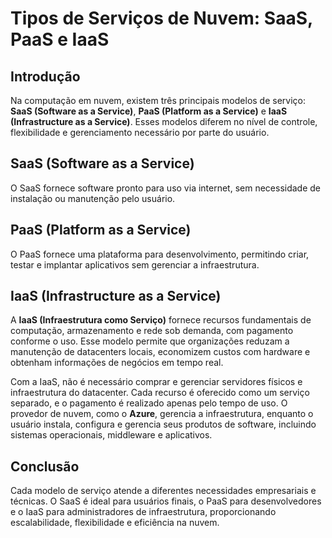 # Tipos de Serviços de Nuvem: SaaS, PaaS e IaaS

## **Introdução**
Na computação em nuvem, existem três principais modelos de serviço: **SaaS (Software as a Service)**, **PaaS (Platform as a Service)** e **IaaS (Infrastructure as a Service)**. Esses modelos diferem no nível de controle, flexibilidade e gerenciamento necessário por parte do usuário.

## **SaaS (Software as a Service)**
O SaaS fornece software pronto para uso via internet, sem necessidade de instalação ou manutenção pelo usuário.


## **PaaS (Platform as a Service)**
O PaaS fornece uma plataforma para desenvolvimento, permitindo criar, testar e implantar aplicativos sem gerenciar a infraestrutura.

## **IaaS (Infrastructure as a Service)**
A **IaaS (Infraestrutura como Serviço)** fornece recursos fundamentais de computação, armazenamento e rede sob demanda, com pagamento conforme o uso. Esse modelo permite que organizações reduzam a manutenção de datacenters locais, economizem custos com hardware e obtenham informações de negócios em tempo real. 

Com a IaaS, não é necessário comprar e gerenciar servidores físicos e infraestrutura do datacenter. Cada recurso é oferecido como um serviço separado, e o pagamento é realizado apenas pelo tempo de uso. O provedor de nuvem, como o **Azure**, gerencia a infraestrutura, enquanto o usuário instala, configura e gerencia seus produtos de software, incluindo sistemas operacionais, middleware e aplicativos.

## **Conclusão**
Cada modelo de serviço atende a diferentes necessidades empresariais e técnicas. O SaaS é ideal para usuários finais, o PaaS para desenvolvedores e o IaaS para administradores de infraestrutura, proporcionando escalabilidade, flexibilidade e eficiência na nuvem.
